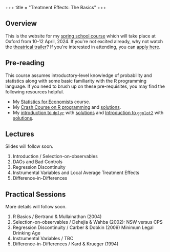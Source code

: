 +++
title = "Treatment Effects: The Basics"
+++

## Overview
This is the website for my [spring school course](https://ouess.web.ox.ac.uk/event/treatment-effects-the-basics) which will take place at Oxford from 10-12 April, 2024. If you're not excited already, why not watch the [theatrical trailer](https://youtu.be/06CB0lqyUTk)? If you're interested in attending, you can [apply here](https://docs.google.com/forms/d/e/1FAIpQLSdp5Gv1nR9JWfnmryZE33Cta31ecE-BnlOEOJVksIdivrFNEg/viewform).


## Pre-reading
This course assumes introductory-level knowledge of probability and statistics along with some basic familiarity with the R programming language. If you need to brush up on these pre-requisites, you may find the following resources helpful.
- My [Statistics for Economists](https://ditraglia.com/Econ103Public) course.
- My [Crash Course on R programming](https://ditraglia.com/erm/01-r-programming.html) and [solutions](https://ditraglia.com/erm/01-r-programming-solutions.html).
- My [introduction to `dplyr`](https://ditraglia.com/erm/02-dplyr-intro.html) with [solutions](https://ditraglia.com/erm/02-dplyr-intro-solutions.html) and [Introduction to `ggplot2`](https://ditraglia.com/erm/03-ggplot2-intro.html) with [solutions](https://ditraglia.com/erm/03-ggplot2-intro-solutions.html).

## Lectures
Slides will follow soon.
1. Introduction / Selection-on-observables 
2. DAGs and Bad Controls 
3. Regression Discontinuity 
4. Instrumental Variables and Local Average Treatment Effects 
5. Difference-in-Differences 

## Practical Sessions 
More details will follow soon.
1. R Basics / Bertrand \& Mullainathan (2004) 
2. Selection-on-observables / Dehejia \& Wahba (2002): NSW versus CPS 
3. Regression Discontinuity / Carber \& Dobkin (2009) Minimum Legal Drinking Age 
4. Instrumental Variables / TBC
5. Difference-in-Differences / Kard \& Krueger (1994) 


